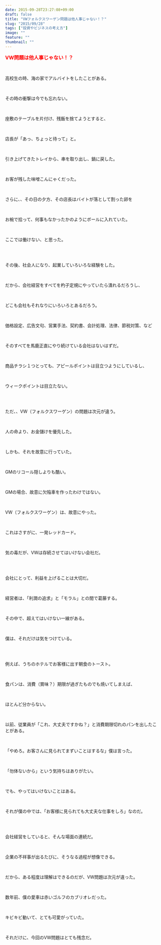 ```yaml
---
date: 2015-09-28T23:27:08+09:00
draft: false
title: "VWフォルクスワーゲン問題は他人事じゃない！？"
slug: "2015/09/28"
tags: ["投資やビジネスの考え方"]
image: ""
feature: ""
thumbnail: ""
---
```

<p><font color="#ff0000" size="3"><strong>VW問題は他人事じゃない！？</strong></font></p><br/><p>高校生の時、海の家でアルバイトをしたことがある。</p><br/><p>その時の衝撃は今でも忘れない。</p><br/><p>座敷のテーブルを片付け、残飯を捨てようとすると、</p><br/><p>店長が「あっ、ちょっと待って」と。</p><br/><p>引き上げてきたトレイから、串を取り出し、鍋に戻した。</p><br/><p>お客が残した味噌こんにゃくだった。</p><br/><p>さらに、、その日の夕方、その店長はバイトが落として割った卵を</p><br/><p>お椀で拾って、何事もなかったかのようにボールに入れていた。</p><br/><p>ここでは働けない、と思った。</p><br/><p><br/>その後、社会人になり、起業していろいろな経験をした。</p><br/><p>だから、会社経営をすべてを杓子定規にやっていたら潰れるだろうし、</p><br/><p>どこも会社もそれなりにいろいろとあるだろう。</p><br/><p>価格設定、広告文句、営業手法、契約書、会計処理、法律、節税対策、など</p><br/><p>そのすべてを馬鹿正直にやり続けている会社はないはずだ。</p><br/><p>商品チラシ１つとっても、アピールポイントは目立つようにしているし、</p><br/><p>ウィークポイントは目立たない。</p><br/><br/><p>ただ、、VW（フォルクスワーゲン）の問題は次元が違う。</p><br/><p>人の命より、お金儲けを優先した。</p><br/><p>しかも、それを故意に行っていた。</p><br/><p>GMのリコール隠しよりも酷い。</p><br/><p>GMの場合、故意に欠陥車を作ったわけではない。</p><br/><p>VW（フォルクスワーゲン）は、故意にやった。</p><br/><p>これはさすがに、一発レッドカード。</p><br/><p>気の毒だが、VWは存続させてはいけない会社だ。</p><br/><p><br/>会社にとって、利益を上げることは大切だ。</p><br/><p>経営者は、「利潤の追求」と「モラル」との間で葛藤する。</p><br/><p>その中で、超えてはいけない一線がある。</p><br/><p>僕は、それだけは気をつけている。</p><br/><br/><p>例えば、うちのホテルでお客様に出す朝食のトースト。</p><br/><p>食パンは、消費（賞味？）期限が過ぎたものでも焼いてしまえば、</p><br/><p>ほとんど分からない。</p><br/><p>以前、従業員が「これ、大丈夫ですかね？」と消費期限切れのパンを出したことがある。</p><br/><p>「やめろ。お客さんに見られてまずいことはするな」僕は言った。</p><br/><p>「勿体ないから」という気持ちはありがたい。</p><br/><p>でも、やってはいけないことはある。</p><br/><p>それが僕の中では、「お客様に見られても大丈夫な仕事をしろ」なのだ。</p><br/><br/><p>会社経営をしていると、そんな場面の連続だ。</p><br/><p>企業の不祥事が出るたびに、そうなる過程が想像できる。</p><br/><p>だから、ある程度は理解はできるのだが、VW問題は次元が違った。</p><br/><p>数年前、僕の愛車は赤いゴルフのカブリオレだった。</p><br/><p>キビキビ動いて、とても可愛がっていた。</p><br/><p>それだけに、今回のVW問題はとても残念だ。</p><br/><br/><br/><p><br/></p>

